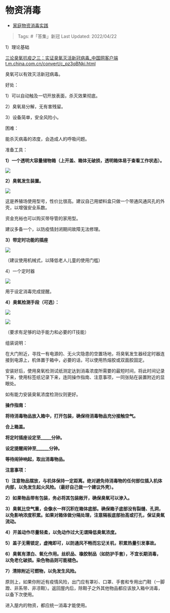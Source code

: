# 物资消毒

- [家庭物资消毒实践](https://zhuanlan.zhihu.com/p/502784990)

>Tags: #「答集」新冠 
>Last Updated: 2022/04/22

1）理论基础

[三论臭氧抗疫之三：实证臭氧灭活新冠病毒_中国网客户端​t.m.china.com.cn/convert/c_pz3qBNki.html](https://link.zhihu.com/?target=http%3A//t.m.china.com.cn/convert/c_pz3qBNki.html)

臭氧可以有效灭活新冠病毒。

好处：

1）可以自动触及一切开放表面，杀灭效果彻底。

2）臭氧易分解，无有害残留。

3）设备简单，安全风险小。

困难：

能杀灭病毒的浓度，会造成人的呼吸问题。

  

准备工具：

**1）一个透明大容量储物箱（上开盖、箱体无破损，透明箱体易于查看工作状态）。**

![](https://pic1.zhimg.com/80/v2-c6a2aa5c39c6452977464567c41e9364_1440w.jpg)

**2）臭氧发生装置。**

![](https://pic2.zhimg.com/80/v2-511818a82172f881091d6e70e5325eb9_1440w.jpg)

这是养殖场使用型号，性价比很高。建议自己用塑料盒只做一个带通风通风孔的外壳，以增强安全系数。

资金充裕也可以购买带导管的家用型。

建议多备一个，以防疫情封闭期间故障无法修理。

  

**3）带定时功能的插座**

![](https://pic4.zhimg.com/80/v2-d5268cd4d1ebfe3f44e3d43aff2c5657_1440w.jpg)

（建议使用机械式，以降低老人儿童的使用门槛）

4）一个定时器

![](https://pic2.zhimg.com/80/v2-c9750f866d7cf013c91846cca0539b55_1440w.jpg)

用于设定消毒完成提醒。

  

**4）臭氧检测手段（可选）：**

![](https://pic1.zhimg.com/80/v2-1ea531cb97aa58153fe0c00c9904e400_1440w.jpg)

  

![](https://pic1.zhimg.com/80/v2-56328fc7b3a729d93c07fe9deb8e44f4_1440w.jpg)

（要求有足够的动手能力和必要的IT技能）

  

组装说明：

在大门附近，寻找一有电源的、无火灾隐患的空置场地，将臭氧发生器经定时器连接到电源上，机体置于箱中，必要的话，可以使用热熔胶或双面胶固定。

安装好后，使用臭氧检测试纸测定达到消毒浓度所需要的最短时间，将此时间记录下来，使用标签纸记录下来，连同操作指南、注意事项，一同张贴在装置附近的显眼处。

如有能力安装臭氧浓度检测仪则更好。

  

  

**操作指南：**

**将待消毒物品放入箱中，打开包装，确保待消毒物品充分接触空气。**

**合上箱盖。**

**将定时插座设定至_____分钟。**

**设定提醒闹钟至______分钟。**

**等待闹钟响起，取出消毒物品。**

  

**注意事项：**

**1）注意物品摆放，与机体保持一定距离。绝对避免待消毒物的任何部位插入机体内部，以免发生起火风险。（最好自己做一个建议外壳）。**

**2）如果物品带有包装，务必将其包装敞开，确保臭氧可以渗入。**

**3）臭氧比空气重，会像水一样沉积在箱体底部。确保箱子底部没有裂缝、孔洞，以免影响浓度积累。如果对箱体做分隔处理，注意隔板底部抬高或打孔，保证臭氧流动。**

**4）开盖动作尽量轻柔，以免动作过大无谓降低臭氧浓度。**

**5）盖子无需锁定，虚掩即可，以防通风不畅而忘记关机，积累热量引发事故。**

**6）臭氧有漂白、氧化作用。丝织品、橡胶制品（如防护手套），不宜长期消毒，以免老化破损。染色物品则可能褪色。**

**7）清除附近可燃物，以免发生风险。**

  

原则上，如果你附近有疫情风险，出门应有罩衫、口罩、手套和专用出门鞋（一脚蹬、非系带、非凉鞋）。返回屋内后，除鞋子之外其他物品都应该放入箱中消毒，以备下次使用。

进入屋内的物资，都应统一消毒才能使用。